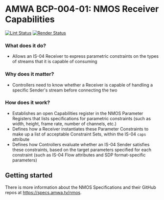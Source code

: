 # AMWA BCP-004-01: NMOS Receiver Capabilities

[![Lint Status](https://github.com/AMWA-TV/bcp-004-01/workflows/Lint/badge.svg)](https://github.com/AMWA-TV/bcp-004-01/actions?query=workflow%3ALint)
[![Render Status](https://github.com/AMWA-TV/bcp-004-01/workflows/Render/badge.svg)](https://github.com/AMWA-TV/bcp-004-01/actions?query=workflow%3ARender)

<!-- INTRO-START -->

### What does it do?

- Allows an IS-04 Receiver to express parametric constraints on the types of streams that it is capable of consuming

### Why does it matter?

- Controllers need to know whether a Receiver is capable of handling a specific Sender's stream before connecting the two

### How does it work?

- Establishes an open Capabilities register in the NMOS Parameter Registers that lists specifications for parametric constraints (such as width, height, frame rate, number of channels, etc.)
- Defines how a Receiver instantiates these Parameter Constraints to make up a list of acceptable Constraint Sets, within the IS-04 `caps` attribute
- Defines how Controllers evaluate whether an IS-04 Sender satisfies these constraints, based on the target parameters specified for each constraint (such as IS-04 Flow attributes and SDP format-specific parameters)

<!-- INTRO-END -->

## Getting started

There is more information about the NMOS Specifications and their GitHub repos at <https://specs.amwa.tv/nmos>.
